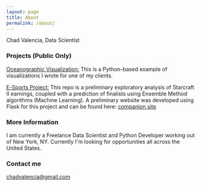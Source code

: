 ```yaml
---
layout: page
title: About
permalink: /about/
---
```


Chad Valencia, Data Scientist

### Projects (Public Only)

[Oceanographic Visualization:](https://github.com/cviddy17/cv-public-vis)
This is a Python-based example of visualizations I wrote for one of my clients.

[E-Sports Project:](https://github.com/cviddy17/esports-capstone)
This repo is a preliminary exploratory analysis of Starcraft II earnings, coupled with a prediction of finalists using Ensemble Method algorithms (Machine Learning). A preliminary website was developed using Flask for this project and can be found here:
[companion site](http://capstone.cvdatascience.com)

### More Information

I am currently a Freelance Data Scientist and Python Developer working out of New York, NY. Currently I'm looking for opportunities all across the United States.

### Contact me

[chadvalencia@gmail.com](mailto:chadvalencia@gmail.com)
